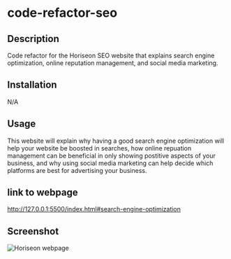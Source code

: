 # code-refactor-seo
## Description
Code refactor for the Horiseon SEO website that explains search engine optimization, online reputation management, and social media marketing. 
## Installation
N/A
## Usage 
This website will explain why having a good search engine optimization will help your website be boosted in searches, how online repuation management can be beneficial in only showing postitive aspects of your business, and why using social media marketing can help decide which platforms are best for advertising your business.
## link to webpage 
http://127.0.0.1:5500/index.html#search-engine-optimization
## Screenshot
![Horiseon webpage](https://user-images.githubusercontent.com/129688536/232621054-0c72f875-1ce0-495c-8f0a-d3dd0047c8de.png)
